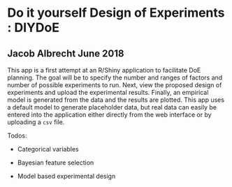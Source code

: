 # Do it yourself Design of Experiments : DIYDoE
## Jacob Albrecht June 2018

This app is a first attempt at an R/Shiny application to facilitate DoE planning.  The goal will be to specify the number and ranges of factors and number of possible experiments to run. Next, view the proposed design of experiments and upload the experimental results.  Finally, an empirical model is generated from the data and the results are plotted.  This app uses a default model to generate placeholder data, but real data can easily be entered into the application either directly from the web interface or by uploading a `csv` file.

Todos:
- Categorical variables

- Bayesian feature selection

- Model based experimental design

